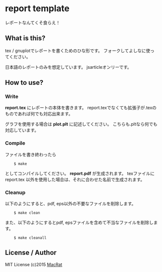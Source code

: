 report template
===============

レポートなんてくそ食らえ！

## What is this?
tex / gnuplotでレポートを書くためのひな形です。
フォークしてよしなに使ってください。

日本語のレポートのみを想定しています。
jsarticleオンリーです。

## How to use?
### Write
**report.tex** にレポートの本体を書きます。
report.texでなくても拡張子が.texのものであれば何でも対応出来ます。

グラフを使用する場合は **plot.plt** に記述してください。
こちらも.pltなら何でも対応しています。

### Compile
ファイルを書き終わったら
```
	$ make
```
としてコンパイルしてください。 **report.pdf** が生成されます。
texファイルに report.tex 以外を使用した場合は、それに合わせた名前で生成されます。

### Cleanup
以下のようにすると、pdf, eps以外の不要なファイルを削除します。
```
	$ make clean
```

また、以下のようにするとpdf, epsファイルを含めて不当なファイルを削除します。
```
	$ make cleanall
```

## License / Author
MIT License (c)2015 [MacRat](http://blanktar.jp/)
